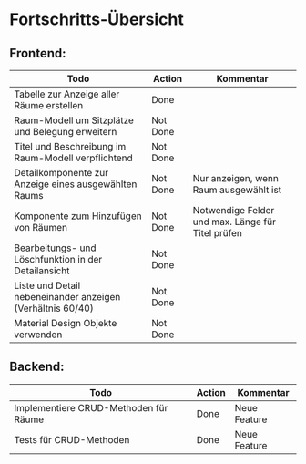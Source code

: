 # Fortschritts-Übersicht

## Frontend:

| Todo                                                       | Action  | Kommentar                     |
|------------------------------------------------------------|---------|-------------------------------|
| Tabelle zur Anzeige aller Räume erstellen                  | Done    |                               |
| Raum-Modell um Sitzplätze und Belegung erweitern           | Not Done |                               |
| Titel und Beschreibung im Raum-Modell verpflichtend        | Not Done |                               |
| Detailkomponente zur Anzeige eines ausgewählten Raums      | Not Done | Nur anzeigen, wenn Raum ausgewählt ist |
| Komponente zum Hinzufügen von Räumen                       | Not Done | Notwendige Felder und max. Länge für Titel prüfen |
| Bearbeitungs- und Löschfunktion in der Detailansicht       | Not Done |                               |
| Liste und Detail nebeneinander anzeigen (Verhältnis 60/40) | Not Done |                               |
| Material Design Objekte verwenden                          | Not Done |                               |

## Backend:

| Todo                                                       | Action | Kommentar     |
|------------------------------------------------------------|------|---------------|
| Implementiere CRUD-Methoden für Räume                      | Done | Neue Feature  |
| Tests für CRUD-Methoden                                    | Done | Neue Feature  |       

